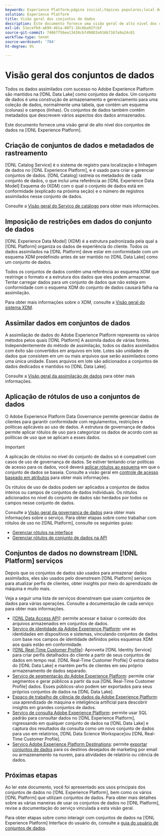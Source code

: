```yaml
---
keywords: Experience Platform;página inicial;tópicos populares;local de dados;Local de dados;Gerenciamento de dados;gerenciamento de dados;Linhagem;linhagem;tipo de dados;tipos de dados;tipos de dados;tipo de dados
solution: Experience Platform
title: Visão geral dos conjuntos de dados
description: Este documento fornece uma visão geral de alto nível dos conjuntos de dados na Experience Platform.
exl-id: 51ecefb0-a699-4b1a-80f1-26c6ba92fcbf
source-git-commit: 74867f56ee13430cbfd9083a916b7167a9a24c01
workflow-type: tm+mt
source-wordcount: '784'
ht-degree: 9%

---
```


# Visão geral dos conjuntos de dados

Todos os dados assimilados com sucesso no Adobe Experience Platform são mantidos na [!DNL Data Lake] como conjuntos de dados. Um conjunto de dados é uma construção de armazenamento e gerenciamento para uma coleção de dados, normalmente uma tabela, que contém um esquema (colunas) e campos (linhas). Os conjuntos de dados também contêm metadados que descrevem vários aspectos dos dados armazenados.

Este documento fornece uma visão geral de alto nível dos conjuntos de dados na [!DNL Experience Platform].

## Criação de conjuntos de dados e metadados de rastreamento

[!DNL Catalog Service] é o sistema de registro para localização e linhagem de dados no [!DNL Experience Platform], e é usado para criar e gerenciar conjuntos de dados. [!DNL Catalog] rastreia os metadados de cada conjunto de dados, o que inclui uma referência ao [!DNL Experience Data Model] Esquema do (XDM) com o qual o conjunto de dados está em conformidade (explicado na próxima seção) e o número de registros assimilados nesse conjunto de dados.

Consulte a [Visão geral do Serviço de catálogo](../home.md) para obter mais informações.

## Imposição de restrições em dados do conjunto de dados

[!DNL Experience Data Model] (XDM) é a estrutura padronizada pela qual a [!DNL Platform] organiza os dados de experiência do cliente. Todos os dados assimilados na [!DNL Platform] deve estar em conformidade com um esquema XDM predefinido antes de ser mantido no [!DNL Data Lake] como um conjunto de dados.

Todos os conjuntos de dados contêm uma referência ao esquema XDM que restringe o formato e a estrutura dos dados que eles podem armazenar. Tentar carregar dados para um conjunto de dados que não esteja em conformidade com o esquema XDM do conjunto de dados causará falha na assimilação.

Para obter mais informações sobre o XDM, consulte a [Visão geral do sistema XDM](../../xdm/home.md).

## Assimilar dados em conjuntos de dados

A assimilação de dados do Adobe Experience Platform representa os vários métodos pelos quais [!DNL Platform] A assimila dados de várias fontes. Independentemente do método de assimilação, todos os dados assimilados com êxito são convertidos em arquivos em lote. Lotes são unidades de dados que consistem em um ou mais arquivos que serão assimilados como uma única unidade. Esses arquivos em lote são adicionados a conjuntos de dados dedicados e mantidos no [!DNL Data Lake].

Consulte a [Visão geral da assimilação de dados](../../ingestion/home.md) para obter mais informações.

## Aplicação de rótulos de uso a conjuntos de dados

O Adobe Experience Platform Data Governance permite gerenciar dados de clientes para garantir conformidade com regulamentos, restrições e políticas aplicáveis ao uso de dados. A estrutura de governança de dados permite aplicar rótulos de uso para categorizar os dados de acordo com as políticas de uso que se aplicam a esses dados.

>[!IMPORTANT]
>
>A aplicação de rótulos no nível do conjunto de dados só é compatível com casos de uso de governança de dados. Se estiver tentando criar políticas de acesso para os dados, você deverá [aplicar rótulos ao esquema](../../xdm/tutorials/labels.md) em que o conjunto de dados se baseia. Consulte a visão geral em [controle de acesso baseado em atributos](../../access-control/abac/overview.md) para obter mais informações.

Os rótulos de uso de dados podem ser aplicados a conjuntos de dados inteiros ou campos de conjuntos de dados individuais. Os rótulos adicionados no nível do conjunto de dados são herdados por todos os campos nesse conjunto de dados.

Consulte a [Visão geral da governança de dados](../../data-governance/home.md) para obter mais informações sobre o serviço. Para obter etapas sobre como trabalhar com rótulos de uso no [!DNL Platform], consulte os seguintes guias:

* [Gerenciar rótulos na interface](../../data-governance/labels/user-guide.md)
* [Gerenciar rótulos de conjunto de dados na API](../../data-governance/labels/dataset-api.md)

## Conjuntos de dados no downstream [!DNL Platform] serviços

Depois que os conjuntos de dados são usados para armazenar dados assimilados, eles são usados pelo downstream [!DNL Platform] serviços para atualizar perfis de clientes, obter insights por meio do aprendizado de máquina e muito mais.

Veja a seguir uma lista de serviços downstream que usam conjuntos de dados para várias operações. Consulte a documentação de cada serviço para obter mais informações.

* [[!DNL Data Access API]](../../data-access/home.md): permite acessar e baixar o conteúdo dos arquivos armazenados em conjuntos de dados.
* [Serviço de identidade da Adobe Experience Platform](../../identity-service/home.md): une as identidades em dispositivos e sistemas, vinculando conjuntos de dados com base nos campos de identidade definidos pelos esquemas XDM aos quais estão em conformidade.
* [[!DNL Real-Time Customer Profile]](../../profile/home.md): Aproveita [!DNL Identity Service] para criar perfis detalhados do cliente a partir de seus conjuntos de dados em tempo real. [!DNL Real-Time Customer Profile] O extrai dados do [!DNL Data Lake] e mantém perfis de clientes em seu próprio armazenamento de dados separado.
* [Serviço de segmentação do Adobe Experience Platform](../../segmentation/home.md): permite criar segmentos e gerar públicos a partir da sua [!DNL Real-Time Customer Profile] dados. Esses públicos-alvo podem ser exportados para seus próprios conjuntos de dados na [!DNL Data Lake].
* [Espaço de trabalho de ciência de dados da Adobe Experience Platform](../../data-science-workspace/home.md): usa aprendizado de máquina e inteligência artificial para descobrir insights em grandes conjuntos de dados.
* [Serviço de consulta Adobe Experience Platform](../../query-service/home.md): permite usar SQL padrão para consultar dados no [!DNL Experience Platform], ingressando em qualquer conjunto de dados na [!DNL Data Lake] e captura dos resultados da consulta como um novo conjunto de dados para uso em relatórios, [!DNL Data Science Workspace]ou [!DNL Real-Time Customer Profile].
* [Serviço Adobe Experience Platform Destinations](../../destinations/home.md): permite [exportar conjuntos de dados](/help/destinations/ui/export-datasets.md) para os destinos desejados de marketing por email ou armazenamento na nuvem, para atividades de relatório ou ciência de dados.

## Próximas etapas

Ao ler este documento, você foi apresentado aos usos principais dos conjuntos de dados no [!DNL Experience Platform], bem como os vários [!DNL Platform] que utilizam conjuntos de dados. Para obter mais detalhes sobre as várias maneiras de usar os conjuntos de dados no [!DNL Platform], revise a documentação do serviço vinculada a esta visão geral.

Para obter etapas sobre como interagir com conjuntos de dados na [!DNL Experience Platform] Interface do usuário do, consulte a [guia do usuário de conjuntos de dados](user-guide.md).
